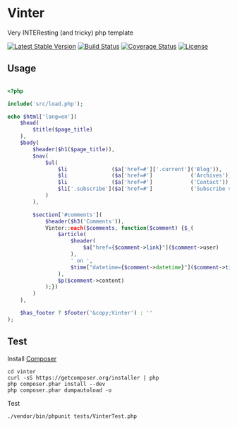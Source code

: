 Vinter
====

Very INTEResting (and tricky) php template

[![Latest Stable Version](https://poser.pugx.org/vinter/vinter/v/stable.png)](https://packagist.org/packages/vinter/vinter)
[![Build Status](https://travis-ci.org/zealotrunner/Vinter.png?branch=master)](https://travis-ci.org/zealotrunner/Vinter)
[![Coverage Status](https://coveralls.io/repos/zealotrunner/Vinter/badge.png?branch=master)](https://coveralls.io/r/zealotrunner/Vinter?branch=master)
[![License](https://poser.pugx.org/vinter/vinter/license.png)](https://packagist.org/packages/vinter/vinter)


Usage
-----

```php

<?php

include('src/load.php');

echo $html['lang=en'](
    $head(
        $title($page_title)
    ),
    $body(
        $header($h1($page_title)),
        $nav(
            $ul(
                $li              ($a['href=#']['.current']('Blog')),
                $li              ($a['href=#']            ('Archives')),
                $li              ($a['href=#']            ('Contact')),
                $li['.subscribe']($a['href=#']            ('Subscribe via. RSS'))
            )
        ),

        $section['#comments'](
            $header($h3('Comments')),
            Vinter::each($comments, function($comment) {$_(
                $article(
                    $header(
                        $a["href={$comment->link}"]($comment->user)
                    ),
                    ' on ',
                    $time["datetime={$comment->datetime}"]($comment->time)
                ),
                $p($comment->content)
            );})
        )
    ),

    $has_footer ? $footer('&copy;Vinter') : ''
);
```

Test
----

Install [Composer](https://github.com/composer/composer)
```shell
cd vinter
curl -sS https://getcomposer.org/installer | php
php composer.phar install --dev
php composer.phar dumpautoload -o
```

Test
```shell
./vendor/bin/phpunit tests/VinterTest.php
```

